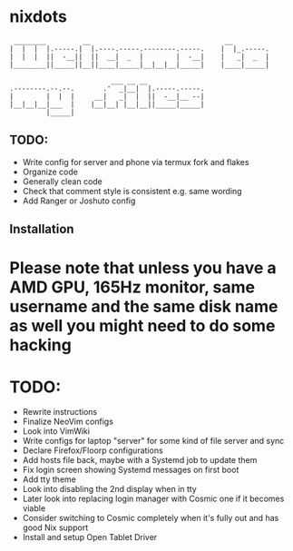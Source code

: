 # nixdots
```
 ________         __                                 __         
|  |  |  |.-----.|  |.----.-----.--------.-----.    |  |_.-----.
|  |  |  ||  -__||  ||  __|  _  |        |  -__|    |   _|  _  |
|________||_____||__||____|_____|__|__|__|_____|    |____|_____|
                                                                
                         ___ __ __                              
.--------.--.--.       .'  _|__|  |.-----.-----.                
|        |  |  |     __|   _|  |  ||  -__|__ --|                
|__|__|__|___  |    |__|__| |__|__||_____|_____|                
         |_____|                                                 
```

## TODO:
- Write config for server and phone via termux fork and flakes
- Organize code
- Generally clean code 
- Check that comment style is consistent e.g. same wording
- Add Ranger or Joshuto config

## Installation

# Please note that unless you have a AMD GPU, 165Hz monitor, same username and the same disk name as well you might need to do some hacking

# TODO: 
- Rewrite instructions
- Finalize NeoVim configs
- Look into VimWiki
- Write configs for laptop "server" for some kind of file server and sync
- Declare Firefox/Floorp configurations
- Add hosts file back, maybe with a Systemd job to update them
- Fix login screen showing Systemd messages on first boot
- Add tty theme
- Look into disabling the 2nd display when in tty
- Later look into replacing login manager with Cosmic one if it becomes viable
- Consider switching to Cosmic completely when it's fully out and has good Nix support
- Install and setup Open Tablet Driver
